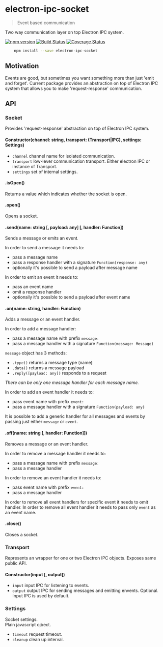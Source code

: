 # electron-ipc-socket

> Event based communication

Two way communication layer on top Electron IPC system.

[![npm version](https://badge.fury.io/js/electron-ipc-socket.svg)](https://www.npmjs.com/package/electron-ipc-socket)
[![Build Status](https://secure.travis-ci.org/ziflex/electron-ipc-socket.svg?branch=master)](http://travis-ci.org/ziflex/electron-ipc-socket)
[![Coverage Status](https://coveralls.io/repos/github/ziflex/electron-ipc-socket/badge.svg?branch=master)](https://coveralls.io/github/ziflex/electron-ipc-socket)

````sh
    npm install --save electron-ipc-socket
````

## Motivation

Events are good, but sometimes you want something more than just 'emit and forget'.
Current package provides an abstraction on top of Electron IPC system that allows you to make 'request-response' communication.

## API

### Socket
Provides 'request-response' abstraction on top of Electron IPC system.

#### Constructor(channel: string, transport: (Transport|IPC), settings: Settings)
- ``channel`` channel name for isolated communication.
- ``transport`` low-lever communication transport. Either electron IPC or instance of Transport.
- ``settings`` set of internal settings.

#### .isOpen()
Returns a value which indicates whether the socket is open.

#### .open()
Opens a socket.

#### .send(name: string [, payload: any] [, handler: Function])
Sends a message or emits an event.    

In order to send a message it needs to:
- pass a message name
- pass a response handler with a signature ``Function(response: any)``
- optionally it's possible to send a payload after message name

In order to emit an event it needs to:
- pass an event name
- omit a response handler
- optionally it's possible to send a payload after event name

#### .on(name: string, handler: Function)
Adds a message or an event handler.    

In order to add a message handler:
- pass a message name with prefix ``message:``
- pass a message handler with a signature ``Function(message: Message)``    

``message`` object has 3 methods:
- ``.type()`` returns a message type (name)
- ``.data()`` returns a message payload
- ``.reply([payload: any])`` responds to a request

*There can be only one message handler for each message name.*

In order to add an event handler it needs to:
- pass event name with prefix ``event:``
- pass a message handler with a signature ``Function(payload: any)``

It is possible to add a generic handler for all messages and events by passing just either ``message`` or ``event``.

#### .off(name: string [, handler: Function]])
Removes a message or an event handler.    

In order to remove a message handler it needs to:
- pass a message name with prefix ``message:``
- pass a message handler

In order to remove an event handler it needs to:
- pass event name with prefix ``event:``
- pass a message handler

In order to remove all event handlers for specific event it needs to omit handler.
In order to remove all event handler it needs to pass only ``event`` as an event name.

#### .close()
Closes a socket.

### Transport
Represents an wrapper for one or two Electron IPC objects.
Exposes same public API.

#### Constructor(input [, output])
- ``input`` input IPC for listening to events.
- ``output`` output IPC for sending messages and emitting envents. Optional. Input IPC is used by default.

### Settings
Socket settings.    
Plain javascript ojbect.

- ``timeout`` request timeout.
- ``cleanup`` clean up interval.
